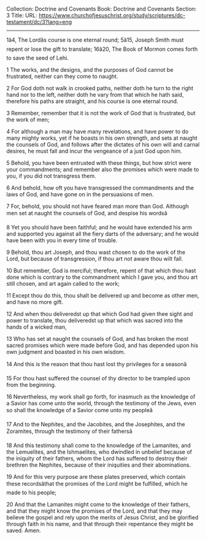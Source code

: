 Collection: Doctrine and Covenants
Book: Doctrine and Covenants
Section: 3
Title: 
URL: https://www.churchofjesuschrist.org/study/scriptures/dc-testament/dc/3?lang=eng

---

1â4, The Lordâs course is one eternal round; 5â15, Joseph Smith must repent or lose the gift to translate; 16â20, The Book of Mormon comes forth to save the seed of Lehi.

1 The works, and the designs, and the purposes of God cannot be frustrated, neither can they come to naught.

2 For God doth not walk in crooked paths, neither doth he turn to the right hand nor to the left, neither doth he vary from that which he hath said, therefore his paths are straight, and his course is one eternal round.

3 Remember, remember that it is not the work of God that is frustrated, but the work of men;

4 For although a man may have many revelations, and have power to do many mighty works, yet if he boasts in his own strength, and sets at naught the counsels of God, and follows after the dictates of his own will and carnal desires, he must fall and incur the vengeance of a just God upon him.

5 Behold, you have been entrusted with these things, but how strict were your commandments; and remember also the promises which were made to you, if you did not transgress them.

6 And behold, how oft you have transgressed the commandments and the laws of God, and have gone on in the persuasions of men.

7 For, behold, you should not have feared man more than God. Although men set at naught the counsels of God, and despise his wordsâ

8 Yet you should have been faithful; and he would have extended his arm and supported you against all the fiery darts of the adversary; and he would have been with you in every time of trouble.

9 Behold, thou art Joseph, and thou wast chosen to do the work of the Lord, but because of transgression, if thou art not aware thou wilt fall.

10 But remember, God is merciful; therefore, repent of that which thou hast done which is contrary to the commandment which I gave you, and thou art still chosen, and art again called to the work;

11 Except thou do this, thou shalt be delivered up and become as other men, and have no more gift.

12 And when thou deliveredst up that which God had given thee sight and power to translate, thou deliveredst up that which was sacred into the hands of a wicked man,

13 Who has set at naught the counsels of God, and has broken the most sacred promises which were made before God, and has depended upon his own judgment and boasted in his own wisdom.

14 And this is the reason that thou hast lost thy privileges for a seasonâ

15 For thou hast suffered the counsel of thy director to be trampled upon from the beginning.

16 Nevertheless, my work shall go forth, for inasmuch as the knowledge of a Savior has come unto the world, through the testimony of the Jews, even so shall the knowledge of a Savior come unto my peopleâ

17 And to the Nephites, and the Jacobites, and the Josephites, and the Zoramites, through the testimony of their fathersâ

18 And this testimony shall come to the knowledge of the Lamanites, and the Lemuelites, and the Ishmaelites, who dwindled in unbelief because of the iniquity of their fathers, whom the Lord has suffered to destroy their brethren the Nephites, because of their iniquities and their abominations.

19 And for this very purpose are these plates preserved, which contain these recordsâthat the promises of the Lord might be fulfilled, which he made to his people;

20 And that the Lamanites might come to the knowledge of their fathers, and that they might know the promises of the Lord, and that they may believe the gospel and rely upon the merits of Jesus Christ, and be glorified through faith in his name, and that through their repentance they might be saved. Amen.
